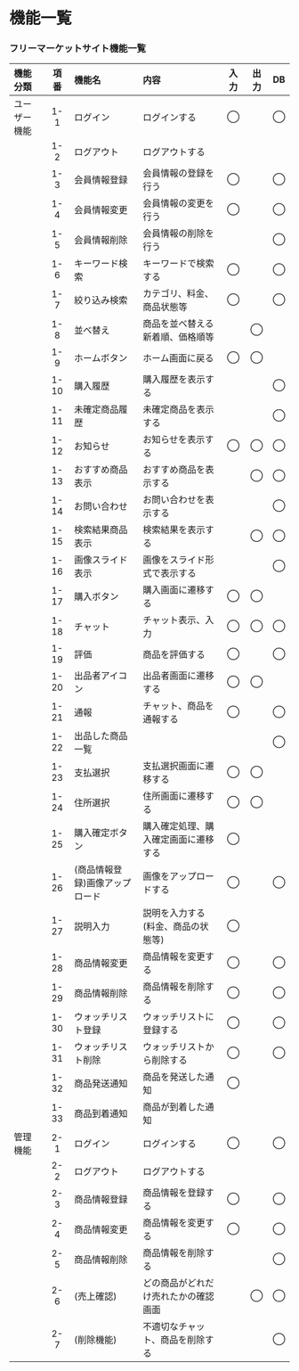# 機能一覧
### フリーマーケットサイト機能一覧

|機能分類|項番|機能名|内容|入力|出力|DB|
|:---|:---:|:---|:---|:---:|:---:|:---:|
|ユーザー機能|1-1|ログイン|ログインする|◯||◯|
||1-2|ログアウト|ログアウトする||||
||1-3|会員情報登録|会員情報の登録を行う|◯||◯|
||1-4|会員情報変更|会員情報の変更を行う|◯||◯|
||1-5|会員情報削除|会員情報の削除を行う|||◯|
||1-6|キーワード検索|キーワードで検索する|◯||◯|
||1-7|絞り込み検索|カテゴリ、料金、商品状態等|◯||◯|
||1-8|並べ替え|商品を並べ替える<br>新着順、価格順等||◯||
||1-9|ホームボタン|ホーム画面に戻る|◯|◯||
||1-10|購入履歴|購入履歴を表示する|||◯|
||1-11|未確定商品履歴|未確定商品を表示する|||◯|
||1-12|お知らせ|お知らせを表示する|◯|◯|◯|
||1-13|おすすめ商品表示|おすすめ商品を表示する||◯|◯|
||1-14|お問い合わせ|お問い合わせを表示する|||◯|
||1-15|検索結果商品表示|検索結果を表示する||◯|◯|
||1-16|画像スライド表示|画像をスライド形式で表示する|||◯|
||1-17|購入ボタン|購入画面に遷移する|◯|◯||
||1-18|チャット|チャット表示、入力|◯|◯|◯|
||1-19|評価|商品を評価する|◯||◯|
||1-20|出品者アイコン|出品者画面に遷移する|◯|◯||
||1-21|通報|チャット、商品を通報する|◯||◯|
||1-22|出品した商品一覧||||◯|
||1-23|支払選択|支払選択画面に遷移する|◯|◯||
||1-24|住所選択|住所画面に遷移する|◯|◯||
||1-25|購入確定ボタン|購入確定処理、購入確定画面に遷移する|◯|||
||1-26|(商品情報登録)画像アップロード|画像をアップロードする|◯||◯|
||1-27|説明入力|説明を入力する(料金、商品の状態等)|◯|||
||1-28|商品情報変更|商品情報を変更する|◯||◯|
||1-29|商品情報削除|商品情報を削除する|◯||◯|
||1-30|ウォッチリスト登録|ウォッチリストに登録する|◯||◯|
||1-31|ウォッチリスト削除|ウォッチリストから削除する|◯||◯|
||1-32|商品発送通知|商品を発送した通知|◯|||
||1-33|商品到着通知|商品が到着した通知||||
|管理機能|2-1|ログイン|ログインする|◯||◯|
||2-2|ログアウト|ログアウトする||||
||2-3|商品情報登録|商品情報を登録する|◯||◯|
||2-4|商品情報変更|商品情報を変更する|◯||◯|
||2-5|商品情報削除|商品情報を削除する|||◯|
||2-6|(売上確認)|どの商品がどれだけ売れたかの確認画面||◯|◯|
||2-7|(削除機能)|不適切なチャット、商品を削除する|||◯|
